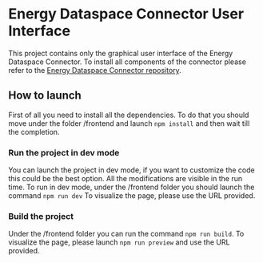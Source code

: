 # Energy Dataspace Connector User Interface
This project contains only the graphical user interface of the Energy Dataspace Connector.
To install all components of the connector please refer to the [Energy Dataspace Connector repository](https://github.com/Horizont-Europe-Interstore/Data-Space-Connector).

## How to launch
First of all you need to install all the dependencies. To do that you should move under the folder /frontend and launch ```npm install``` and then wait till the completion.
### Run the project in dev mode
You can launch the project in dev mode, if you want to customize the code this could be the best option. All the modifications are visible in the run time. To run in dev mode, under the /frontend folder you should launch the command ```npm run dev```
To visualize the page, please use the URL provided.

### Build the project

Under the /frontend folder you can run the command ```npm run build```. To visualize the page, please launch ```npm run preview``` and use the URL provided.